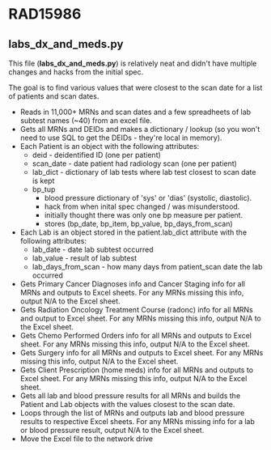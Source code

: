 # RAD15986

## labs_dx_and_meds.py

This file (**labs_dx_and_meds.py**) is relatively neat and didn't have multiple changes and hacks from the initial spec.

The goal is to find various values that were closest to the scan date for a list of patients and scan dates.

- Reads in 11,000+ MRNs and scan dates and a few spreadheets of lab subtest names (~40) from an excel file. 
- Gets all MRNs and DEIDs and makes a dictionary / lookup (so you won't need to use SQL to get the DEIDs - they're local in memory).
- Each Patient is an object with the following attributes:
	* deid - deidentified ID (one per patient)
	* scan_date - date patient had radiology scan (one per patient)
	* lab_dict - dictionary of lab tests where lab test closest to scan date is kept
	* bp_tup 
		- blood pressure dictionary of 'sys' or 'dias' (systolic, diastolic). 
		- hack from when inital spec changed / was misunderstood. 
		- initially thought there was only one bp measure per patient.
		- stores (bp_date, bp_item, bp_value, bp_days_from_scan)
- Each Lab is an object stored in the patient.lab_dict attribute with the following attributes:
	* lab_date - date lab subtest occurred
	* lab_value - result of lab subtest
	* lab_days_from_scan - how many days from patient_scan date the lab occurred
- Gets Primary Cancer Diagnoses info and Cancer Staging info for all MRNs and outputs to Excel sheets. For any MRNs missing this info, output N/A to the Excel sheet.
- Gets Radiation Oncology Treatment Course (radonc) info for all MRNs and output to Excel sheet. For any MRNs missing this info, output N/A to the Excel sheet.
- Gets Chemo Performed Orders info for all MRNs and outputs to Excel sheet. For any MRNs missing this info, output N/A to the Excel sheet.
- Gets Surgery info for all MRNs and outputs to Excel sheet. For any MRNs missing this info, output N/A to the Excel sheet.
- Gets Client Prescription (home meds) info for all MRNs and outputs to Excel sheet. For any MRNs missing this info, output N/A to the Excel sheet.
- Gets all lab and blood pressure results for all MRNs and builds the Patient and Lab objects with the values closest to the scan date.
- Loops through the list of MRNs and outputs lab and blood pressure results to respective Excel sheets. For any MRNs missing info for a lab or blood pressure result, output N/A to the Excel sheet.
- Move the Excel file to the network drive
